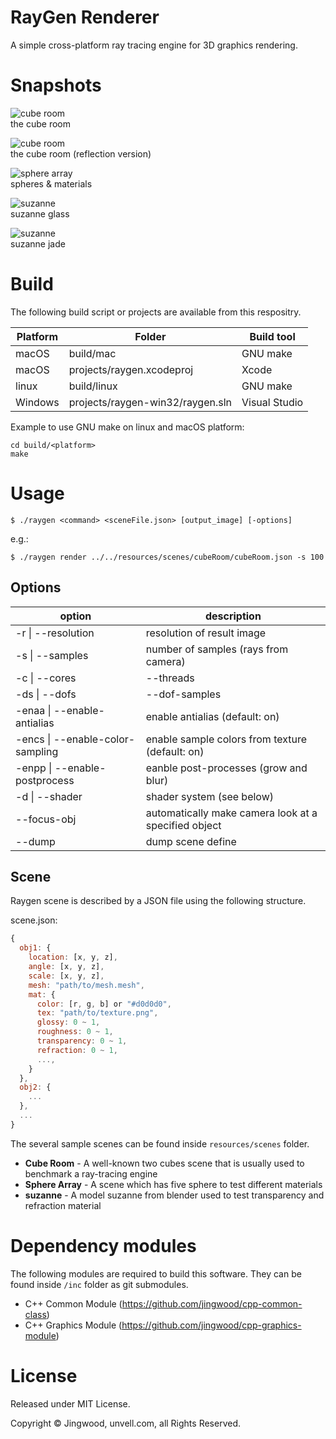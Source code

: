 # RayGen Renderer

A simple cross-platform ray tracing engine for 3D graphics rendering.

# Snapshots

![cube room](resources/scenes/cubeRoom/sample.jpg)<br />
the cube room

![cube room](resources/scenes/cubeRoom/cubeRoom_reflection.jpg)<br />
the cube room (reflection version)

![sphere array](resources/scenes/sphereArray/sample.jpg)<br />
spheres & materials

![suzanne](resources/scenes/suzanne/Suzanne%20Texture.jpg)<br />
suzanne glass

![suzanne](resources/scenes/suzanne/Suzanne%20Jade.jpg)<br />
suzanne jade

# Build 

The following build script or projects are available from this respositry.


| Platform | Folder | Build tool |
|---|---|---|
| macOS | build/mac | GNU make |
| macOS | projects/raygen.xcodeproj | Xcode |
| linux | build/linux | GNU make |
| Windows | projects/raygen-win32/raygen.sln | Visual Studio |

Example to use GNU make on linux and macOS platform:

```shell
cd build/<platform>
make
```

# Usage

```shell
$ ./raygen <command> <sceneFile.json> [output_image] [-options]
```
e.g.:
```shell
$ ./raygen render ../../resources/scenes/cubeRoom/cubeRoom.json -s 100
```

## Options

| option | description |
| --- | --- |
| -r \| --resolution | resolution of result image |
| -s \| --samples | number of samples (rays from camera) |
| -c \| --cores | --threads | number of threads/cores to render parallelly |
| -ds \| --dofs | --dof-samples | number of samples on depth of field calculation |
| -enaa \| --enable-antialias | enable antialias (default: on) |
| -encs \| --enable-color-sampling | enable sample colors from texture (default: on) |
| -enpp \| --enable-postprocess | eanble post-processes (grow and blur) |
| -d \| --shader | shader system (see below) |
| --focus-obj | automatically make camera look at a specified object |
| --dump | dump scene define |

## Scene

Raygen scene is described by a JSON file using the following structure.

scene.json:
```js
{
  obj1: {
    location: [x, y, z],
    angle: [x, y, z],
    scale: [x, y, z],
    mesh: "path/to/mesh.mesh",
    mat: {
      color: [r, g, b] or "#d0d0d0",
      tex: "path/to/texture.png",
      glossy: 0 ~ 1,
      roughness: 0 ~ 1,
      transparency: 0 ~ 1,
      refraction: 0 ~ 1,
      ...,
    }
  },
  obj2: {
    ...
  },
  ...
}
```

The several sample scenes can be found inside `resources/scenes` folder.

- **Cube Room** - A well-known two cubes scene that is usually used to benchmark a ray-tracing engine
- **Sphere Array** - A scene which has five sphere to test different materials
- **suzanne** - A model suzanne from blender used to test transparency and refraction material

# Dependency modules

The following modules are required to build this software. They can be found inside `/inc` folder as git submodules.

- C++ Common Module (https://github.com/jingwood/cpp-common-class)
- C++ Graphics Module (https://github.com/jingwood/cpp-graphics-module)

# License

Released under MIT License.

Copyright © Jingwood, unvell.com, all Rights Reserved.
